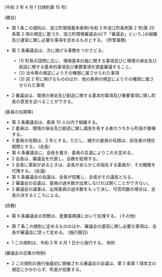 (令和 3 年 4 月 1 日規則第 15 号)

(趣旨)

- 第 1 条この規則は、浪江町環境基本条例(令和 3 年浪江町条例第 2 号)第 20 条第 2 項の規定に基づき、浪江町環境審議会(以下「審議会」という。)の組織及び運営に関し必要な事項を定めるものとする。
(所管事務)

- 第 2 条審議会は、次に掲げる事務をつかさどる。
	- (1) 町長の諮問に応じ、環境基本計画に関する事項並びに環境の保全及び創造に関する基本的事項及び重要事項を調査審議すること。
	- (2) 法令等の規定によりその権限に属させられた事項
	- (3) 前 2 号に掲げるもののほか、他の条例の規定によりその権限に属させられた事項
- 2 審議会は、環境の保全及び創造に関する基本的事項及び重要事項に関し町長の意見を述べることができる。

(委員の任期等)

- 第 3 条審議会は、委員 10 人以内で組織する。
- 2 委員は、環境の保全及び創造に関し識見を有する者のうちから町長が委嘱する。
- 3 委員の任期は、2 年とする。ただし、補欠の委員の任期は、前任者の残任期間とする。 (会長)
- 第 4 条審議会に、会長を置き、委員の互選によりこれを定める。
- 2 会長は、審議会を代表し、会務を総理する。
- 3 会長に事故があるときは、会長があらかじめ指名する委員が、その職務を代理する。 (会議)
- 第 5 条審議会の会議は、会長が招集し、会長がその議長となる。
- 2 審議会の会議は、委員の過半数が出席しなければ開くことができない。
- 3 審議会の議事は、出席委員の過半数をもって決し、可否同数の場合は、会長の決するところによる。

(庶務)

- 第 6 条審議会の庶務は、産業振興課において処理する。
(その他)

- 第 7 条この規則に定めるもののほか、審議会の運営に関し必要な事項は、会長が審議会に諮って定める。
(施行期日)

- 1 この規則は、令和 3 年 4 月 1 日から施行する。
附則

(審議会の召集の特例)

- 2 この規則の施行後最初に開催される審議会の会議は、第 5 条第 1 項本文の規定にかかわらず、町長が招集する。